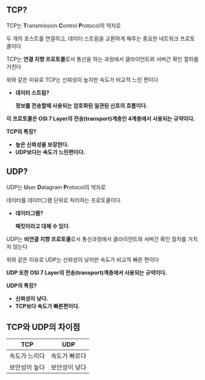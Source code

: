 ## **TCP?**

TCP는 **T**ransmission **C**ontrol **P**rotocol의 약자로 

두 개의 호스트를 연결하고, 데이터 스트림을 교환하게 해주는 중요한 네트워크 프로토콜이다

TCP는 **연결 지향 프로토콜**로서 통신을 하는 과정에서 클라이언트와 서버간 확인 절차를 거친다

위와 같은 이유로 TCP는 신뢰성이 높지만 속도가 비교적 느린 편이다

- **데이터 스트림?**
    
    **정보를 전송할때 사용되는 암호화된 일관된 신호의 흐름이다.**
    

**이 프로토콜은 OSI 7 Layer의 전송(transport)계층인 4계층에서 사용되는 규약이다.**

**TCP의 특징?**

- **높은 신뢰성을 보장한다.**
- **UDP보다는 속도가 느린편이다.**

## **UDP?**

UDP는 **U**ser **D**atagram **P**rotocol의 약자로 

데이터를 데이터그램 단위로 처리하는 프로토콜이다.

- **데이터그램?**
    
    **패킷이라고 대체 수 있다**.
    

UDP는 **비연결 지향 프로토콜**로서 통신과정에서 클라이언트와 서버간 확인 절차를 거치지 않는다

위와 같은 이유로 UDP는 신뢰성이 낮지만 속도가 비교적 빠른 편이다

**UDP 또한 OSI 7 Layer의 전송(transport)계층에서 사용되는 규약이다.**

**UDP의 특징?**

- **신뢰성이 낮다.**
- **TCP보다 속도가 빠른편이다.**

## **TCP와 UDP의 차이점**

| TCP | UDP |
| --- | --- |
| 속도가 느리다 | 속도가 빠르다 |
| 보안성이 높다 | 보안성이 낮다 |